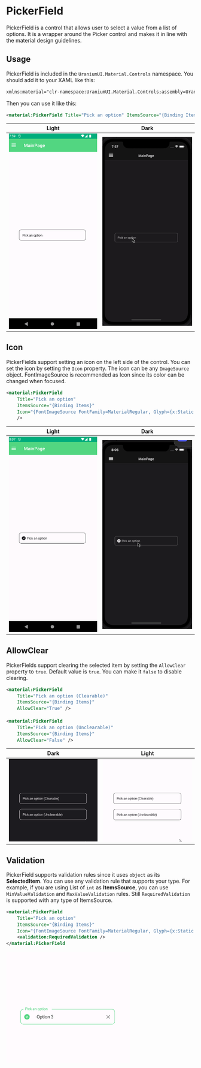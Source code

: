 # PickerField
PickerField is a control that allows user to select a value from a list of options. It is a wrapper around the Picker control and makes it in line with the material design guidelines.

## Usage
PickerField is included in the `UraniumUI.Material.Controls` namespace. You should add it to your XAML like this:

```xml
xmlns:material="clr-namespace:UraniumUI.Material.Controls;assembly=UraniumUI.Material"
```

Then you can use it like this:

```xml
<material:PickerField Title="Pick an option" ItemsSource="{Binding Items}" />
```

| Light | Dark |
| --- | --- |
| ![MAUI Material PickerField](images/pickerfield-demo-light-android.gif) | ![MAUI Material PickerField](images/pickerfield-demo-dark-ios.gif) |


## Icon
PickerFields support setting an icon on the left side of the control. You can set the icon by setting the `Icon` property. The icon can be any `ImageSource` object. FontImageSource is recommended as Icon since its color can be changed when focused.


```xml
<material:PickerField 
    Title="Pick an option"
    ItemsSource="{Binding Items}"
    Icon="{FontImageSource FontFamily=MaterialRegular, Glyph={x:Static m:MaterialRegular.Expand_circle_down}}"
    />
```

| Light | Dark |
| --- | --- |
| ![MAUI Material PickerField](images/pickerfield-icon-light-android.gif) | ![MAUI Material PickerField](images/pickerfield-icon-dark-ios.gif) |

## AllowClear
PickerFields support clearing the selected item by setting the `AllowClear` property to `true`. Default value is `true`. You can make it `false` to disable clearing.

```xml
<material:PickerField 
    Title="Pick an option (Clearable)"
    ItemsSource="{Binding Items}"
    AllowClear="True" />

<material:PickerField 
    Title="Pick an option (Unclearable)"
    ItemsSource="{Binding Items}"
    AllowClear="False" />
```

| Dark | Light|
| --- | --- |
| ![MAUI Material Input](images/pickerfield-allowclear-dark-android.gif) | ![MAUI Material Input](images/pickerfield-allowclear-light-android.gif) |

## Validation
PickerField supports validation rules since it uses `object` as its **SelectedItem**. You can use any validation rule that supports your type. For example, if you are using List of `int` as **ItemsSource**, you can use `MinValueValidation` and `MaxValueValidation` rules. Still `RequiredValidation` is supported with any type of ItemsSource.

```xml
<material:PickerField 
    Title="Pick an option"
    ItemsSource="{Binding Items}"
    Icon="{FontImageSource FontFamily=MaterialRegular, Glyph={x:Static m:MaterialRegular.Expand_circle_down}}">
    <validation:RequiredValidation />
</material:PickerField  

```

![MAUI Material Picker Validation](images/pickerfield-validation-light-android.gif)
